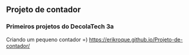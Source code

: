 ## Projeto de contador
### Primeiros projetos do DecolaTech 3a

Criando um pequeno contador  =)
https://erikroque.github.io/Projeto-de-contador/
